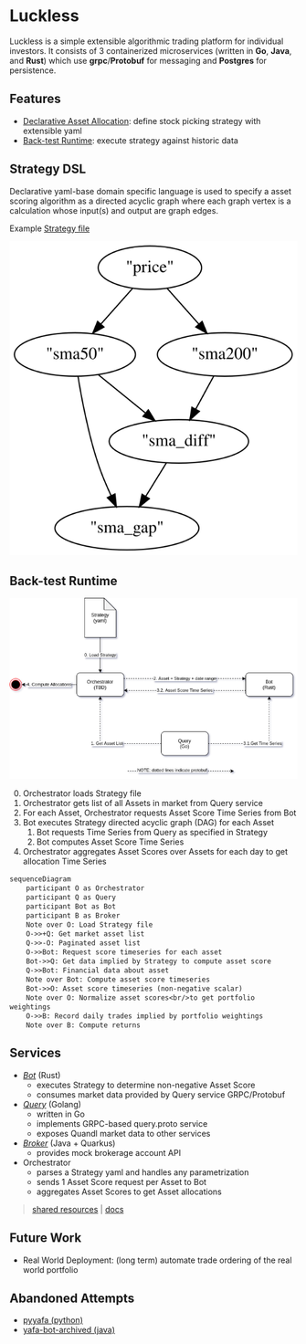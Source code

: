 # Luckless

Luckless is a simple extensible algorithmic trading platform for individual investors.  It consists of 3 containerized microservices (written in **Go**, **Java**, and **Rust**) which use **grpc**/**Protobuf** for messaging and **Postgres** for persistence.

## Features

- [Declarative Asset Allocation](#strategy-dsl): define stock picking strategy with extensible yaml
- [Back-test Runtime](#back-test-runtime): execute strategy against historic data

## Strategy DSL
  
Declarative yaml-base domain specific language is used to specify a asset scoring algorithm as a directed acyclic graph where each graph vertex is a calculation whose input(s) and output are graph edges.

Example [Strategy file](https://github.com/luckless-finance/bot/blob/develop/strategy.yaml)

![strategy_file_dag](DAG.svg)

## Back-test Runtime

![hire me](profile/luckless-architecture.png)

0. Orchestrator loads Strategy file
1. Orchestrator gets list of all Assets in market from Query service
2. For each Asset, Orchestrator requests Asset Score Time Series from Bot
3. Bot executes Strategy directed acyclic graph (DAG) for each Asset
   1. Bot requests Time Series from Query as specified in Strategy
   2. Bot computes Asset Score Time Series
4. Orchestrator aggregates Asset Scores over Assets for each day to get allocation Time Series

```mermaid
sequenceDiagram
    participant O as Orchestrator
    participant Q as Query
    participant Bot as Bot
    participant B as Broker
    Note over O: Load Strategy file
    O->>+Q: Get market asset list
    Q->>-O: Paginated asset list
    O->>Bot: Request score timeseries for each asset
    Bot->>Q: Get data implied by Strategy to compute asset score
    Q->>Bot: Financial data about asset
    Note over Bot: Compute asset score timeseries
    Bot->>O: Asset score timeseries (non-negative scalar)
    Note over O: Normalize asset scores<br/>to get portfolio weightings
    O->>B: Record daily trades implied by portfolio weightings
    Note over B: Compute returns
```

## Services

- [*Bot*](https://github.com/luckless-finance/bot) (Rust)
  - executes Strategy to determine non-negative Asset Score
  - consumes market data provided by Query service GRPC/Protobuf
- [*Query*](https://github.com/luckless-finance/query) (Golang)
  - written in Go
  - implements GRPC-based query.proto service
  - exposes Quandl market data to other services
- [*Broker*](https://github.com/luckless-finance/broker) (Java + Quarkus)
  - provides mock brokerage account API
- Orchestrator
  - parses a Strategy yaml and handles any parametrization
  - sends 1 Asset Score request per Asset to Bot
  - aggregates Asset Scores to get Asset allocations

> [shared resources](https://github.com/luckless-finance/shared)  |  [docs](https://github.com/luckless-finance/docs)

## Future Work

- Real World Deployment: (long term) automate trade ordering of the real world portfolio

## Abandoned Attempts

- [pyyafa (python)](https://github.com/grahamcrowell/pyyafa) 
- [yafa-bot-archived (java)](https://github.com/grahamcrowell/yafa-bot-archived)
